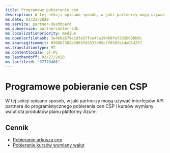 ```yaml
---
title: Programowe pobieranie cen
description: W tej sekcji opisano sposób, w jaki partnerzy mogą używać interfejsów API partnera do programistycznego pobierania cen i kursów wymiany walut dla produktów planu platformy Azure.
ms.date: 01/21/2020
ms.service: partner-dashboard
ms.subservice: partnercenter-sdk
ms.localizationpriority: medium
ms.openlocfilehash: 3e46ba679e1d3a57fce45a19460fef202603bb0c
ms.sourcegitcommit: 0508b7302a3965fd5537b05c1f0397a1da014257
ms.translationtype: MT
ms.contentlocale: pl-PL
ms.lasthandoff: 03/27/2020
ms.locfileid: "97770466"
---
```

# <a name="programmatically-retrieve-csp-pricing"></a>Programowe pobieranie cen CSP

W tej sekcji opisano sposób, w jaki partnerzy mogą używać interfejsów API partnera do programistycznego pobierania cen CSP i kursów wymiany walut dla produktów planu platformy Azure.

## <a name="pricing-topics"></a>Cennik

- [Pobieranie arkusza cen](get-a-price-sheet.md)
- [Pobieranie kursów wymiany walut](get-foreign-exchange-rates.md)
